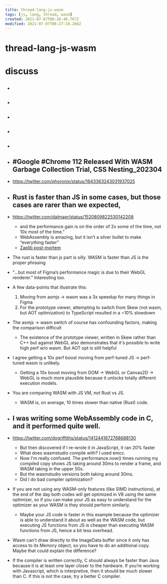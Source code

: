 ```yaml
---
title: thread-lang-js-wasm
tags: [js, lang, thread, wasm]
created: 2021-07-07T06:26:49.767Z
modified: 2021-07-07T06:27:10.266Z
---
```


# thread-lang-js-wasm

# discuss

- ## 

- ## 

- ## 

- ## 

- ## 

- ## #Google #Chrome 112 Released With WASM Garbage Collection Trial, CSS Nesting_202304
- https://twitter.com/phoronix/status/1643363243031937025

- ## Rust is faster than JS in some cases, but those cases are rarer than we expected, 
- https://twitter.com/dalmaer/status/1520809822530142208
  - and the performance gain is on the order of 2x some of the time, not 10x most of the time.” 
  - WebAssembly is amazing, but it isn’t a silver bullet to make “everything faster”
  - [Zaplib post-mortem](https://zaplib.com/docs/blog_post_mortem.html)
- The rust is faster than js part is silly. WASM is faster than JS is the proper phrasing
- "...but most of Figma’s performance magic is due to their WebGL renderer." Interesting too.
- A few data-points that illustrate this:
  1. Moving from asmjs -> wasm was a 3x speedup for many things in Figma
  2. For the prototype viewer, attempting to switch from Skew (not wasm, but AOT optimization) to TypeScript resulted in a ~10% slowdown
- The asmjs -> wasm switch of course has confounding factors, making the comparison difficult
  - The existence of the prototype viewer, written in Skew rather than C++ but against WebGL also demonstrates that it's possible to write high perf w/o wasm. But AOT opt is still helpful

- I agree getting a 10x perf boost moving from perf-tuned JS -> perf-tuned wasm is unlikely.
  - Getting a 10x boost moving from DOM -> WebGL or Canvas2D -> WebGL is much more plausible because it unlocks totally different execution models.

- You are comparing WASM with JS VM, not Rust vs JS.
  - WASM is, on average, 10 times slower than native (Rust) code.

- ## I was writing some WebAssembly code in C, and it performed quite well. 
- https://twitter.com/dogriffiths/status/1412441672768688130
  - But then discovered if I re-wrote it in JavaScript, it ran 20% faster
  - What does wasmstudio compile with? I used emcc.
  - Now I'm really confused. The performance.now() times running my compiled copy shows JS taking around 30ms to render a frame, and WASM taking in the upper 50s. 
  - But the wasmstudio versions both taking around 30ms.
  - Did I do bad compiler optimization?
- If you are not using any WASM-only features (like SIMD instructions), at the end of the day both codes will get optimized in V8 using the same optimizer, so if you can make your JS as easy to understand for the optimizer as your WASM is they should perform similarly.
  - Maybe your JS code is faster in this example because the optimizer is able to understand it about as well as the WASM code, but executing JS functions from JS is cheaper than executing WASM functions from JS, hence a bit less overhead.
- Wasm can't draw directly to the ImageData buffer since it only has access to its Memory object, so you have to do an additional copy. Maybe that could explain the difference?
- If the compiler is written correctly, C should always be faster than Java because it is at least one layer closer to the hardware. If you’re working with Javascript, which is interpretive, then it should be much slower than C. If this is not the case, try a better C compiler.
